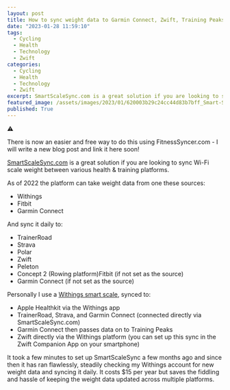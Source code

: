 ```yaml
---
layout: post
title: How to sync weight data to Garmin Connect, Zwift, Training Peaks, and Trainer Road
date: "2023-01-28 11:59:10"
tags:
  - Cycling
  - Health
  - Technology
  - Zwift
categories:
  - Cycling
  - Health
  - Technology
  - Zwift
excerpt: SmartScaleSync.com is a great solution if you are looking to sync Wi-Fi scale weight between various health & training platforms. I use it to keep my weight data automatically synced across Garmin, Training Peaks, Zwift, and Strava.
featured_image: /assets/images/2023/01/620003b29c24cc44d83b7bff_Smart-Scale-Sync-Process.png
published: True
---
```

⚠️

There is now an easier and free way to do this using FitnessSyncer.com - I will write a new blog post and link it here soon!

[SmartScaleSync.com](http://smartscalesync.com/) is a great solution if you are looking to sync Wi-Fi scale weight between various health & training platforms.

As of 2022 the platform can take weight data from one these sources:

  * Withings
  * Fitbit
  * Garmin Connect



And sync it daily to:

  * TrainerRoad
  * Strava
  * Polar
  * Zwift
  * Peleton
  * Concept 2 (Rowing platform)Fitbit (if not set as the source)
  * Garmin Connect (if not set as the source)



Personally I use a [Withings smart scale](https://amzn.to/3Dh1oIt), synced to:

  * Apple Healthkit via the Withings app
  * TrainerRoad, Strava, and Garmin Connect (connected directly via SmartScaleSync.com)
  * Garmin Connect then passes data on to Training Peaks
  * Zwift directly via the Withings platform (you can set up this sync in the Zwift Companion App on your smartphone)



It took a few minutes to set up SmartScaleSync a few months ago and since then it has ran flawlessly, steadily checking my Withings account for new weight data and syncing it daily. It costs $15 per year but saves the fiddling and hassle of keeping the weight data updated across multiple platforms.
